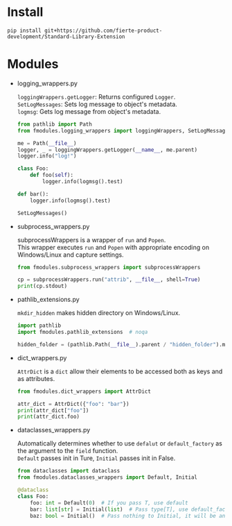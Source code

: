 # Install
`pip install git+https://github.com/fierte-product-development/Standard-Library-Extension`

# Modules
* logging_wrappers.py

	`loggingWrappers.getLogger`: Returns configured `Logger`.  
	`SetLogMessages`: Sets log message to object's metadata.  
	`logmsg`: Gets log message from object's metadata.  
	```python
	from pathlib import Path
	from fmodules.logging_wrappers import loggingWrappers, SetLogMessages, logmsg

	me = Path(__file__)
	logger, _ = loggingWrappers.getLogger(__name__, me.parent)
	logger.info("log!")

	class Foo:
	    def foo(self):
	        logger.info(logmsg().test)

	def bar():
	    logger.info(logmsg().test)

	SetLogMessages()
	```

* subprocess_wrappers.py

	subprocessWrappers is a wrapper of `run` and `Popen`.  
	This wrapper executes `run` and `Popen` with appropriate encoding on Windows/Linux and capture settings.  
	```python
	from fmodules.subprocess_wrappers import subprocessWrappers

	cp = subprocessWrappers.run("attrib", __file__, shell=True)
	print(cp.stdout)
	```

* pathlib_extensions.py

	`mkdir_hidden` makes hidden directory on Windows/Linux.  
	```python
	import pathlib
	import fmodules.pathlib_extensions  # noqa

	hidden_folder = (pathlib.Path(__file__).parent / "hidden_folder").mkdir_hidden()
	```

* dict_wrappers.py

	`AttrDict` is a `dict` allow their elements to be accessed both as keys and as attributes.  
	```python
	from fmodules.dict_wrappers import AttrDict

	attr_dict = AttrDict({"foo": "bar"})
	print(attr_dict["foo"])
	print(attr_dict.foo)
	```

* dataclasses_wrappers.py

	Automatically determines whether to use `defalut` or `default_factory` as the argument to the `field` function.  
	`Default` passes init in Ture, `Initial` passes init in False.  
	```python
	from dataclasses import dataclass
	from fmodules.dataclasses_wrappers import Default, Initial

	@dataclass
	class Foo:
	    foo: int = Default(0)  # If you pass T, use default
	    bar: list[str] = Initial(list)  # Pass type[T], use default_factory
		baz: bool = Initial()  # Pass nothing to Initial, it will be an instance variable with no initial value.
	```
